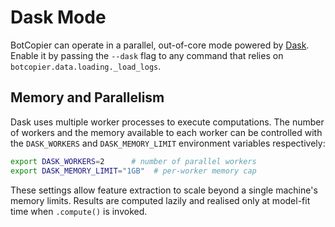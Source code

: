 # Dask Mode

BotCopier can operate in a parallel, out-of-core mode powered by [Dask](https://www.dask.org/).
Enable it by passing the `--dask` flag to any command that relies on
`botcopier.data.loading._load_logs`.

## Memory and Parallelism

Dask uses multiple worker processes to execute computations. The number of
workers and the memory available to each worker can be controlled with the
`DASK_WORKERS` and `DASK_MEMORY_LIMIT` environment variables respectively:

```bash
export DASK_WORKERS=2      # number of parallel workers
export DASK_MEMORY_LIMIT="1GB"  # per-worker memory cap
```

These settings allow feature extraction to scale beyond a single machine's
memory limits. Results are computed lazily and realised only at model-fit time
when `.compute()` is invoked.
